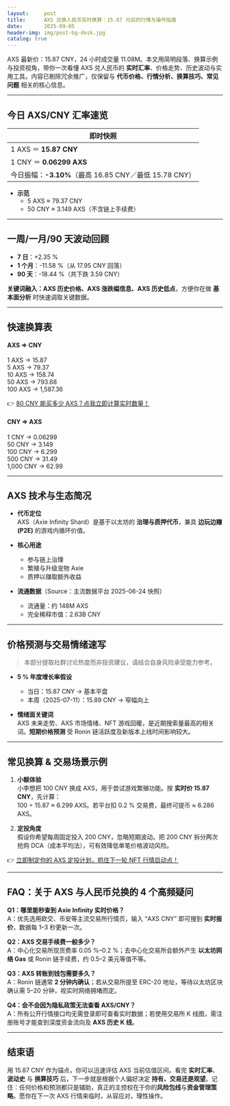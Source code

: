 ```yaml
---
layout:     post
title:      AXS 兑换人民币实时换算：15.87 元后的行情与操作指南
date:       2025-09-05
header-img: img/post-bg-desk.jpg
catalog: true
---
```


AXS 最新价：15.87 CNY，24 小时成交量 11.08M。本文用简明段落、换算示例与投资视角，带你一次看懂 AXS 兑人民币的 **实时汇率**、价格走势、历史波动与实用工具。内容已剔除冗余推广，仅保留与 **代币价格、行情分析、换算技巧、常见问题** 相关的核心信息。

---

## 今日 AXS/CNY 汇率速览

| 即时快照  
| ---------  
| 1 AXS ＝ **15.87 CNY**  
| 1 CNY ＝ **0.06299 AXS**  
| 今日振幅：**-3.10%**（最高 16.85 CNY／最低 15.78 CNY）  

- **示范**  
  - 5 AXS ≈ 79.37 CNY  
  - 50 CNY ≈ 3.149 AXS（不含链上手续费）

---

## 一周/一月/90 天波动回顾

- **7 日**：+2.35 %  
- **1 个月**：-11.58 %（从 17.95 CNY 回落）  
- **90 天**：-18.44 %（共下跌 3.59 CNY）

**关键词融入：AXS 历史价格、AXS 涨跌幅信息、AXS 历史低点**，方便你在做 **基本面分析** 时快速调取关键数据。

---

## 快速换算表

#### AXS ⇒ CNY
1 AXS → 15.87  
5 AXS → 79.37  
10 AXS → 158.74  
50 AXS → 793.68  
100 AXS → 1,587.36  

👉 [80 CNY 能买多少 AXS？点我立即计算实时数量！](https://okxdog.com/)

#### CNY ⇒ AXS
1 CNY → 0.06299  
50 CNY → 3.149  
100 CNY → 6.299  
500 CNY → 31.49  
1,000 CNY → 62.99  

---

## AXS 技术与生态简况

- **代币定位**  
  AXS（Axie Infinity Shard）是基于以太坊的 **治理与质押代币**，兼具 **边玩边赚 (P2E)** 的游戏内循环价值。

- **核心用途**  
  - 参与链上治理  
  - 繁殖与升级宠物 Axie  
  - 质押以赚取额外收益

- **流通数据**（Source：主流数据平台 2025-06-24 快照）  
  - 流通量：约 148M AXS  
  - 完全稀释市值：2.63B CNY

---

## 价格预测与交易情绪速写

> 本部分提取社群讨论热度而非投资建议，请结合自身风险承受能力参考。

- **5 % 年度增长率假设**  
  - 当日：15.87 CNY → 基本平盘  
  - 本周（2025-07-11）：15.89 CNY → 窄幅向上  

- **情绪面关键词**  
  AXS 未来走势、AXS 市场情绪、NFT 游戏回暖，是近期搜索量最高的相关词。**短期价格预测** 受 Ronin 链活跃度及新版本上线时间影响较大。

---

## 常见换算 & 交易场景示例

1. **小额体验**  
   小李想把 100 CNY 换成 AXS，用于尝试游戏繁殖功能。按 **实时价 15.87 CNY**，先计算：  
   100 ÷ 15.87 ≈ 6.299 AXS。若平台扣 0.2 % 交易费，最终可提币 ≈ 6.286 AXS。  

2. **定投角度**  
   假设你希望每周固定投入 200 CNY，忽略短期波动。把 200 CNY 拆分两次抢购 DCA（成本平均法），可有效降低单笔价格波动风险。  

👉 [立即制定你的 AXS 定投计划，抓住下一轮 NFT 行情启动点！](https://okxdog.com/)

---

## FAQ：关于 AXS 与人民币兑换的 4 个高频疑问

**Q1：哪里能秒查到 Axie Infinity 实时价格？**  
A：优先选用欧交、币安等主流交易所行情页，输入 “AXS CNY” 即可搜到 **实时报价**，数据每 1–3 秒更新一次。

**Q2：AXS 交易手续费一般多少？**  
A：中心化交易所现货费率 0.05 %–0.2 %；去中心化交易所会额外产生 **以太坊网络 Gas** 或 Ronin 链手续费，约 0.5–2 美元等值不等。

**Q3：AXS 转账到钱包需要多久？**  
A：Ronin 链通常 **2 分钟内确认**；若从交易所提至 ERC-20 地址，等待以太坊区块确认需 5–20 分钟，视实时网络拥堵而定。

**Q4：会不会因为隐私政策无法查看 AXS/CNY？**  
A：所有公开行情接口均无需登录即可查看实时数据；若使用交易所 K 线图，需注册账号才能查到深度资金流向及 **AXS 历史 K 线**。

---

## 结束语

用 15.87 CNY 作为锚点，你可以迅速评估 AXS 当前估值区间。看完 **实时汇率**、**波动史** 与 **换算技巧** 后，下一步就是根据个人偏好决定 **持有、交易还是观望**。记住：任何价格和预测都只是辅助，真正的主控权在于你的**风险包线**与**资金管理策略**。愿你在下一次 AXS 行情来临时，从容应对，理性操作。